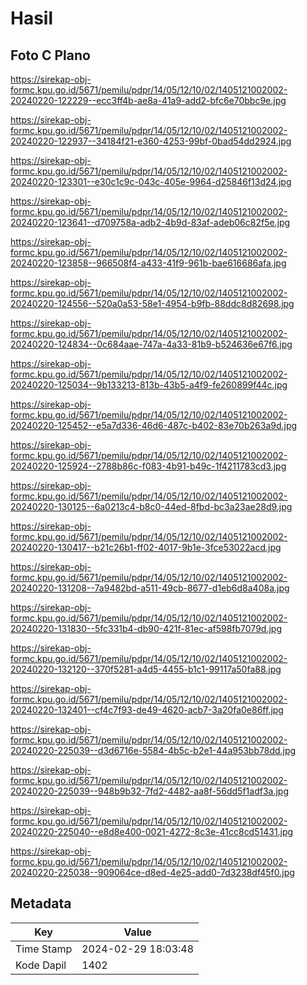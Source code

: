 # Hasil

## Foto C Plano

https://sirekap-obj-formc.kpu.go.id/5671/pemilu/pdpr/14/05/12/10/02/1405121002002-20240220-122229--ecc3ff4b-ae8a-41a9-add2-bfc6e70bbc9e.jpg

https://sirekap-obj-formc.kpu.go.id/5671/pemilu/pdpr/14/05/12/10/02/1405121002002-20240220-122937--34184f21-e360-4253-99bf-0bad54dd2924.jpg

https://sirekap-obj-formc.kpu.go.id/5671/pemilu/pdpr/14/05/12/10/02/1405121002002-20240220-123301--e30c1c9c-043c-405e-9964-d25846f13d24.jpg

https://sirekap-obj-formc.kpu.go.id/5671/pemilu/pdpr/14/05/12/10/02/1405121002002-20240220-123641--d709758a-adb2-4b9d-83af-adeb06c82f5e.jpg

https://sirekap-obj-formc.kpu.go.id/5671/pemilu/pdpr/14/05/12/10/02/1405121002002-20240220-123858--966508f4-a433-41f9-961b-bae616686afa.jpg

https://sirekap-obj-formc.kpu.go.id/5671/pemilu/pdpr/14/05/12/10/02/1405121002002-20240220-124556--520a0a53-58e1-4954-b9fb-88ddc8d82698.jpg

https://sirekap-obj-formc.kpu.go.id/5671/pemilu/pdpr/14/05/12/10/02/1405121002002-20240220-124834--0c684aae-747a-4a33-81b9-b524636e67f6.jpg

https://sirekap-obj-formc.kpu.go.id/5671/pemilu/pdpr/14/05/12/10/02/1405121002002-20240220-125034--9b133213-813b-43b5-a4f9-fe260899f44c.jpg

https://sirekap-obj-formc.kpu.go.id/5671/pemilu/pdpr/14/05/12/10/02/1405121002002-20240220-125452--e5a7d336-46d6-487c-b402-83e70b263a9d.jpg

https://sirekap-obj-formc.kpu.go.id/5671/pemilu/pdpr/14/05/12/10/02/1405121002002-20240220-125924--2788b86c-f083-4b91-b49c-1f4211783cd3.jpg

https://sirekap-obj-formc.kpu.go.id/5671/pemilu/pdpr/14/05/12/10/02/1405121002002-20240220-130125--6a0213c4-b8c0-44ed-8fbd-bc3a23ae28d9.jpg

https://sirekap-obj-formc.kpu.go.id/5671/pemilu/pdpr/14/05/12/10/02/1405121002002-20240220-130417--b21c26b1-ff02-4017-9b1e-3fce53022acd.jpg

https://sirekap-obj-formc.kpu.go.id/5671/pemilu/pdpr/14/05/12/10/02/1405121002002-20240220-131208--7a9482bd-a511-49cb-8677-d1eb6d8a408a.jpg

https://sirekap-obj-formc.kpu.go.id/5671/pemilu/pdpr/14/05/12/10/02/1405121002002-20240220-131830--5fc331b4-db90-421f-81ec-af598fb7079d.jpg

https://sirekap-obj-formc.kpu.go.id/5671/pemilu/pdpr/14/05/12/10/02/1405121002002-20240220-132120--370f5281-a4d5-4455-b1c1-99117a50fa88.jpg

https://sirekap-obj-formc.kpu.go.id/5671/pemilu/pdpr/14/05/12/10/02/1405121002002-20240220-132401--cf4c7f93-de49-4620-acb7-3a20fa0e86ff.jpg

https://sirekap-obj-formc.kpu.go.id/5671/pemilu/pdpr/14/05/12/10/02/1405121002002-20240220-225039--d3d6716e-5584-4b5c-b2e1-44a953bb78dd.jpg

https://sirekap-obj-formc.kpu.go.id/5671/pemilu/pdpr/14/05/12/10/02/1405121002002-20240220-225039--948b9b32-7fd2-4482-aa8f-56dd5f1adf3a.jpg

https://sirekap-obj-formc.kpu.go.id/5671/pemilu/pdpr/14/05/12/10/02/1405121002002-20240220-225040--e8d8e400-0021-4272-8c3e-41cc8cd51431.jpg

https://sirekap-obj-formc.kpu.go.id/5671/pemilu/pdpr/14/05/12/10/02/1405121002002-20240220-225038--909064ce-d8ed-4e25-add0-7d3238df45f0.jpg


## Metadata

| Key        | Value               |
| ---------- | ------------------- |
| Time Stamp | 2024-02-29 18:03:48 |
| Kode Dapil | 1402                |



